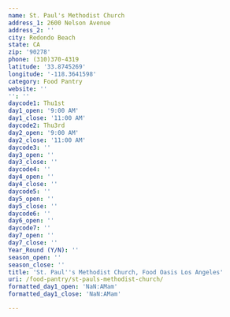 ```yaml
---
name: St. Paul's Methodist Church
address_1: 2600 Nelson Avenue
address_2: ''
city: Redondo Beach
state: CA
zip: '90278'
phone: (310)370-4319
latitude: '33.8745269'
longitude: '-118.3641598'
category: Food Pantry
website: ''
'': ''
daycode1: Thu1st
day1_open: '9:00 AM'
day1_close: '11:00 AM'
daycode2: Thu3rd
day2_open: '9:00 AM'
day2_close: '11:00 AM'
daycode3: ''
day3_open: ''
day3_close: ''
daycode4: ''
day4_open: ''
day4_close: ''
daycode5: ''
day5_open: ''
day5_close: ''
daycode6: ''
day6_open: ''
daycode7: ''
day7_open: ''
day7_close: ''
Year_Round (Y/N): ''
season_open: ''
season_close: ''
title: 'St. Paul''s Methodist Church, Food Oasis Los Angeles'
uri: /food-pantry/st-pauls-methodist-church/
formatted_day1_open: 'NaN:AMam'
formatted_day1_close: 'NaN:AMam'

---
```

